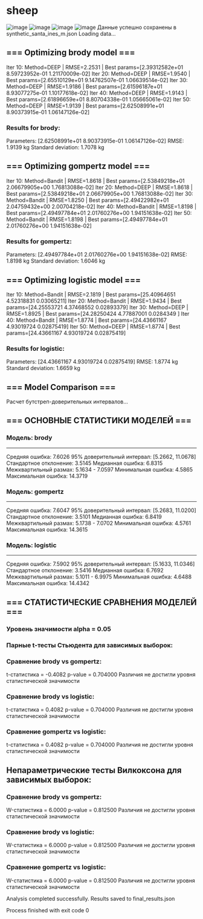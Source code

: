 # sheep
![image](https://github.com/user-attachments/assets/c56f425c-8da2-4ae1-805c-a4a0835ec4b3)
![image](https://github.com/user-attachments/assets/8279a1a3-e518-46f3-aeb3-fb0b9c6061ed)
![image](https://github.com/user-attachments/assets/78efce6f-4c3e-46be-96fb-732627c405c3)
![image](https://github.com/user-attachments/assets/2646b321-9662-46a7-8b2f-494228eebca1)
Данные успешно сохранены в synthetic_santa_ines_m.json
Loading data...

## === Optimizing brody model ===
Iter 10: Method=DEEP | RMSE=2.2531 | Best params=[2.39312582e+01 8.59723952e-01 1.21170009e-02]
Iter 20: Method=DEEP | RMSE=1.9540 | Best params=[2.65510129e+01 9.14762507e-01 1.06639514e-02]
Iter 30: Method=DEEP | RMSE=1.9186 | Best params=[2.61596187e+01 8.93077275e-01 1.10177618e-02]
Iter 40: Method=DEEP | RMSE=1.9143 | Best params=[2.61896659e+01 8.80704338e-01 1.05665061e-02]
Iter 50: Method=DEEP | RMSE=1.9139 | Best params=[2.62508991e+01 8.90373915e-01 1.06147126e-02]

### Results for brody:
Parameters: [2.62508991e+01 8.90373915e-01 1.06147126e-02]
RMSE: 1.9139 kg
Standard deviation: 1.7078 kg

## === Optimizing gompertz model ===
Iter 10: Method=Bandit | RMSE=1.8618 | Best params=[2.53849218e+01 2.06679905e+00 1.76813088e-02]
Iter 20: Method=DEEP | RMSE=1.8618 | Best params=[2.53849218e+01 2.06679905e+00 1.76813088e-02]
Iter 30: Method=Bandit | RMSE=1.8250 | Best params=[2.49422982e+01 2.04759432e+00 2.00704218e-02]
Iter 40: Method=Bandit | RMSE=1.8198 | Best params=[2.49497784e+01 2.01760276e+00 1.94151638e-02]
Iter 50: Method=Bandit | RMSE=1.8198 | Best params=[2.49497784e+01 2.01760276e+00 1.94151638e-02]

### Results for gompertz:
Parameters: [2.49497784e+01 2.01760276e+00 1.94151638e-02]
RMSE: 1.8198 kg
Standard deviation: 1.6046 kg

## === Optimizing logistic model ===
Iter 10: Method=Bandit | RMSE=2.1819 | Best params=[25.40964651  4.52318831  0.03065211]
Iter 20: Method=Bandit | RMSE=1.9434 | Best params=[24.25553721  4.37468552  0.02893379]
Iter 30: Method=DEEP | RMSE=1.8925 | Best params=[24.28250424  4.77887001  0.0284349 ]
Iter 40: Method=Bandit | RMSE=1.8774 | Best params=[24.43661167  4.93019724  0.02875419]
Iter 50: Method=DEEP | RMSE=1.8774 | Best params=[24.43661167  4.93019724  0.02875419]

### Results for logistic:
Parameters: [24.43661167  4.93019724  0.02875419]
RMSE: 1.8774 kg
Standard deviation: 1.6659 kg

## === Model Comparison ===

Расчет бутстреп-доверительных интервалов...

## === ОСНОВНЫЕ СТАТИСТИКИ МОДЕЛЕЙ ===

### Модель: brody
--------------------------------
Средняя ошибка: 7.6026
95% доверительный интервал: [5.2662, 11.0678]
Стандартное отклонение: 3.5145
Медианная ошибка: 6.8315
Межквартильный размах: 5.1634 - 7.0597
Минимальная ошибка: 4.5865
Максимальная ошибка: 14.3719

### Модель: gompertz
--------------------------------
Средняя ошибка: 7.6047
95% доверительный интервал: [5.2683, 11.0200]
Стандартное отклонение: 3.5101
Медианная ошибка: 6.8419
Межквартильный размах: 5.1738 - 7.0702
Минимальная ошибка: 4.5761
Максимальная ошибка: 14.3615

### Модель: logistic
--------------------------------
Средняя ошибка: 7.5902
95% доверительный интервал: [5.1633, 11.0346]
Стандартное отклонение: 3.5416
Медианная ошибка: 6.7692
Межквартильный размах: 5.1011 - 6.9975
Минимальная ошибка: 4.6488
Максимальная ошибка: 14.4342

## === СТАТИСТИЧЕСКИЕ СРАВНЕНИЯ МОДЕЛЕЙ ===
### Уровень значимости alpha = 0.05

### Парные t-тесты Стьюдента для зависимых выборок:

### Сравнение brody vs gompertz:
t-статистика = -0.4082
p-value = 0.704000
Различия не достигли уровня статистической значимости

### Сравнение brody vs logistic:
t-статистика = 0.4082
p-value = 0.704000
Различия не достигли уровня статистической значимости

### Сравнение gompertz vs logistic:
t-статистика = 0.4082
p-value = 0.704000
Различия не достигли уровня статистической значимости

## Непараметрические тесты Вилкоксона для зависимых выборок:

### Сравнение brody vs gompertz:
W-статистика = 6.0000
p-value = 0.812500
Различия не достигли уровня статистической значимости

### Сравнение brody vs logistic:
W-статистика = 6.0000
p-value = 0.812500
Различия не достигли уровня статистической значимости

### Сравнение gompertz vs logistic:
W-статистика = 6.0000
p-value = 0.812500
Различия не достигли уровня статистической значимости

Analysis completed successfully. Results saved to final_results.json

Process finished with exit code 0







